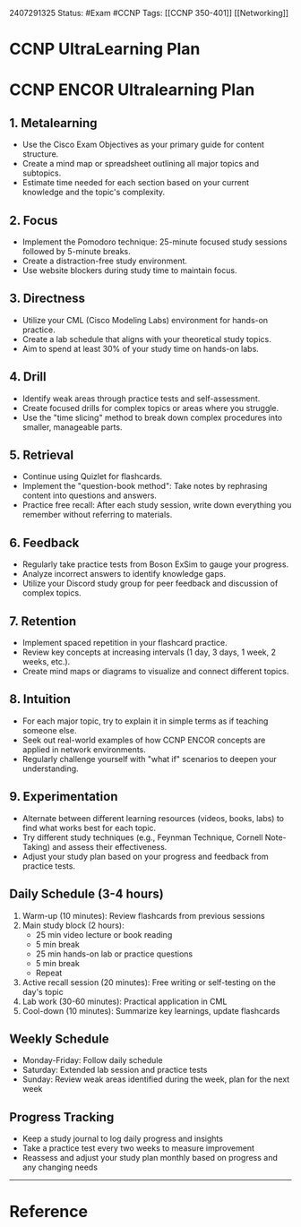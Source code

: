 2407291325
	Status: #Exam #CCNP
		Tags: [[CCNP 350-401]] [[Networking]]

# CCNP UltraLearning Plan


# CCNP ENCOR Ultralearning Plan

## 1. Metalearning

- Use the Cisco Exam Objectives as your primary guide for content structure.
- Create a mind map or spreadsheet outlining all major topics and subtopics.
- Estimate time needed for each section based on your current knowledge and the topic's complexity.

## 2. Focus

- Implement the Pomodoro technique: 25-minute focused study sessions followed by 5-minute breaks.
- Create a distraction-free study environment.
- Use website blockers during study time to maintain focus.

## 3. Directness

- Utilize your CML (Cisco Modeling Labs) environment for hands-on practice.
- Create a lab schedule that aligns with your theoretical study topics.
- Aim to spend at least 30% of your study time on hands-on labs.

## 4. Drill

- Identify weak areas through practice tests and self-assessment.
- Create focused drills for complex topics or areas where you struggle.
- Use the "time slicing" method to break down complex procedures into smaller, manageable parts.

## 5. Retrieval

- Continue using Quizlet for flashcards.
- Implement the "question-book method": Take notes by rephrasing content into questions and answers.
- Practice free recall: After each study session, write down everything you remember without referring to materials.

## 6. Feedback

- Regularly take practice tests from Boson ExSim to gauge your progress.
- Analyze incorrect answers to identify knowledge gaps.
- Utilize your Discord study group for peer feedback and discussion of complex topics.

## 7. Retention

- Implement spaced repetition in your flashcard practice.
- Review key concepts at increasing intervals (1 day, 3 days, 1 week, 2 weeks, etc.).
- Create mind maps or diagrams to visualize and connect different topics.

## 8. Intuition

- For each major topic, try to explain it in simple terms as if teaching someone else.
- Seek out real-world examples of how CCNP ENCOR concepts are applied in network environments.
- Regularly challenge yourself with "what if" scenarios to deepen your understanding.

## 9. Experimentation

- Alternate between different learning resources (videos, books, labs) to find what works best for each topic.
- Try different study techniques (e.g., Feynman Technique, Cornell Note-Taking) and assess their effectiveness.
- Adjust your study plan based on your progress and feedback from practice tests.

## Daily Schedule (3-4 hours)

1. Warm-up (10 minutes): Review flashcards from previous sessions
2. Main study block (2 hours):
    - 25 min video lecture or book reading
    - 5 min break
    - 25 min hands-on lab or practice questions
    - 5 min break
    - Repeat
3. Active recall session (20 minutes): Free writing or self-testing on the day's topic
4. Lab work (30-60 minutes): Practical application in CML
5. Cool-down (10 minutes): Summarize key learnings, update flashcards

## Weekly Schedule

- Monday-Friday: Follow daily schedule
- Saturday: Extended lab session and practice tests
- Sunday: Review weak areas identified during the week, plan for the next week

## Progress Tracking

- Keep a study journal to log daily progress and insights
- Take a practice test every two weeks to measure improvement
- Reassess and adjust your study plan monthly based on progress and any changing needs

---
# Reference